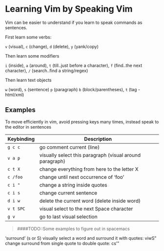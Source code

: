 # Learning Vim by Speaking Vim

Vim can be easier to understand if you learn to speak commands as sentences.

First learn some verbs:

 `v` (visual), `c` (change), `d` (delete), `y` (yank/copy)

Then learn some modifiers

`i` (inside), `a` (around), `t` (till..just before a character), `f` (find..the next character), `/` (search..find a string/regex)

Then learn text objects

`w` (word), `s` (sentence) `p` (paragraph) `b` (block/parentheses), `t` (tag - html/xml)


## Examples

To move efficiently in vim, avoid pressing keys many times, instead speak to the editor in sentences

| Keybinding | Description                                               |
|------------|-----------------------------------------------------------|
| `g c c`    | go comment current (line)                                 |
| `v a p`    | visually select this paragraph  (visual around paragraph) |
| `c t X`    | change everything from here to the letter X               |
| `c /foo`   | change until next occurrence of ‘foo’                     |
| `c i "`    | change a string inside quotes                             |
| `c i s`    | change current sentence                                   |
| `d i w`    | delete the current word (delete inside word)              |
| `v t SPC`  | visual select to the next Space character                 |
| `g v`      | go to last visual selection                               |



> ####TODO::Some examples to figure out in spacemacs

‘surround’ (s or S)
visually select a word and surround it with quotes: viwS”
change surround from single quote to double quote: cs’”
